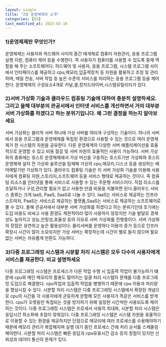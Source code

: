 ```yaml
---
layout: single
title: "2장 운영체제의 소개"
categories: [OS]
last_modified_at: 2023-03-10
---
```


### 1)운영체제란 무엇인가?

운영체제는 사용자와 하드웨어 사이의 중간 매개체로 컴퓨터 자원관리, 응용 프로그램 실행 지원, 컴퓨터 제어 등을 수행한다.
즉 사용자가 컴퓨터를 사용할 수 있도록 중재 역할을 해 주는 소프트웨어다. 하드웨어 및 사용자, 응용 프로그램, 시스템 프로그램 사이에서 인터페이스를 제공하고 cpu,메모리,입출력장치 등 자원을 활용하고 조정 및 관리하며, 메일 전송, 서버 작업 등 높은 수준의 서비스를 처리하는 응용 프로그램 등을 제어한다. 운영체제의 구성요소4개로 커널,셸,장치드라이버,시스템유틸리티가 있다.


### 2)서버 가상화 기술과 클라우드 컴퓨팅 기술에 대하여 충분히 설명하세요. 그리고 올해 대부분의 관공서에서 인터넷 서비스를 개선하면서 거의 대부분 서버 가상화를 하겠다고 하는 분위기입니다. 왜 그런 결정을 하는지 알아보세요

서버 가상화는 물리적 서버 하나에 가상 서버를 여러개 구성하는 기술이다. 하나의 서버에서 응용 프로그램과 운영체제를 독립된 환경으로 사용할 수 있는 것으로 여러 운영체제가 한 시스템의 자원을 공유한다. 다른 운영체계의 다양한 서버 애플리케이션을 효율적으로 운영할 수 있고 비용 절감 및 서버 자원의 효율적인 사용이 가능하다. 서버 가상화의 종류에는 호스트 운영체제에서 가상 머신을 구동하는 호스트기반 가상화와 호스트 운영체제 설치 전 가상화 솔루션을 탑재해 가상의 cpu,메모리,디스크 등을 생성하는 베어메탈기반 가상화가 있다.
클라우드 컴퓨팅 기술은 이 서버 가상화 기술을 이용해 사용자에게 컴퓨팅 자원,스토리지,소프트웨어 등을 서비스 형태로 제공하는 것이다.
즉 컴퓨팅 리소스를 인터넷을 통해 서비스로 사용할 수 있는 주문형 서비스이다. 직접 리소스를 조달하거나 구성,관리할 필요가 없고 사용한 만큼 비용을 지불하면 된다.클라우드 서비스 종류는 크게 IaaS, PaaS, SaaS로 나눌 수 있다.
IaaS는 서비스로 제공하는 인프라스트럭처, PaaS는 서비스로 제공하는 플랫폼,SaaS는 서비스로 제공하는 소프트웨어로 볼 수 있다.
올해 관공서에서 대부분 서버 가상화를 하겠다고 하는 분위기인데 초기에는 도입 비용도 비싸고 사용 환경도 제한적이라 많이 사용하지 않았지만 기술 발달로 경제성도 높아지고 성능,안정성,효율성 등의 이유로 서버 가상화를 진행중이다. 서버 가상화의 장점은 유연하고 높은 활용성이다. 물리서버를 운영하다 이용자 증가 등으로 인프라 확장시 시간이 많이 소모되지만 가상 서버는 확장하는데 시간이 별로 들지 않으며 필요없는 서버는 자유롭게 반환도 가능하다.



### 3)다중 프로그래밍 시스템과 시분할 처리 시스템은 모두 다수의 사용자에게 서비스를 제공한다. 비교 설명하세요


다중 프로그래밍 시스템은 프로세스가 다른 작업 수행 시 입출력 작업이 불가능하기 떄문에 cpu와 메인 메모리의 활용도 떨어지는 일괄 처리 시스템의 문제를 다중 프로그래밍 도입으로 해결했다. cpu작업과 입출력 작업을 병행하기 때문에 cpu 이용과 처리량을 향상시킬 수 있다.
시분할 처리 시스템은 다중 프로그래밍 시스템에서 확장된 개념으로 cpu의 시간을 각 사용자에게 균등하게 분할해 모든 사용자가 똑같은 서비스를 받게한다. cpu가 오랫동안 독점되는 것을 방지하기 위해 일정한 시간씩만 사용되도록 제어하는 것이다.
다중 프로그래밍 시스템은 프로세서 사용의 최대화, 시분할 처리 시스템은 응답시간 최소화에 초점이 맞춰있다.
다중 프로그래밍 시스템은 시스템 자원을 효율적으로 이용할 수 있는 환경을 제공하지만 단점으로 메모리에 여러 프로세스를 수용해야하기 때문에 메모리 관리가 복잡해지며 실행 대기 중인 프로세스 간에 처리 순서를 스케줄링 해야한다. 시분할 처리 시스템은 빠른 응답과 cpu유휴시간 감소 등의 장점이 있지만 신뢰성과 데이터 통신의 문제가 있다.
